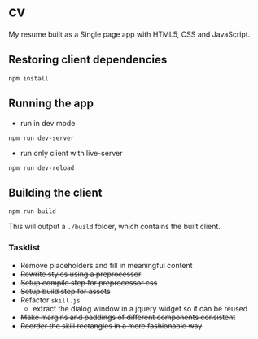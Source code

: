 # cv

My resume built as a Single page app with HTML5, CSS and JavaScript.

## Restoring client dependencies
```
npm install
```

## Running the app
- run in dev mode
```
npm run dev-server
```

- run only client with live-server
```
npm run dev-reload
```

## Building the client
```
npm run build
```

This will output a `./build` folder, which contains the built client.

### Tasklist
- Remove placeholders and fill in meaningful content
- ~~Rewrite styles using a preprocessor~~
- ~~Setup compile step for preprocessor css~~
- ~~Setup build step for assets~~
- Refactor `skill.js`
    - extract the dialog window in a jquery widget so it can be reused
- ~~Make margins and paddings of different components consistent~~
- ~~Reorder the skill rectangles in a more fashionable way~~